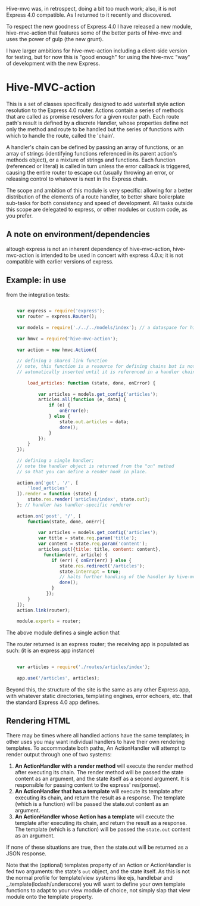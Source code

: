 Hive-mvc was, in retrospect, doing a bit too much work; also, it is not Express 4.0 compatible. As I returned to it recently and discovered. 

To respect the new goodness of Express 4.0 I have released a new module, hive-mvc-action that features some of the better parts of hive-mvc and uses the power of gulp (the new grunt). 

I have larger ambitions for hive-mvc-action including a client-side version for testing, but for now this is "good enough" for using the hive-mvc "way" of development with the new Express. 

# Hive-MVC-action

This is a set of classes specifically designed to add waterfall style action resolution to the Express 4.0 router. 
Actions contain a series of methods that are called as promise resolvers for a given router path. Each route path's 
result is defined by a discrete Handler, whose properties define not only the method and route to be handled
but the series of functions with which to handle the route, called the 'chain'. 

A handler's chain can be defined by passing an array of functions, or an array of strings 
(identifying functions referenced in its parent action's methods object), or a mixture of strings and functions.
Each function (referenced or literal) is called in turn unless the error callback is triggered, causing the entire
router to escape out (usually throwing an error, or releasing control to whatever is next in the Express chain. 

The scope and ambition of this module is very specific: allowing for a better distribution of the elements of a route
handler, to better share boilerplate sub-tasks for both consistency and speed of development. All tasks outside this 
scope are delegated to express, or other modules or custom code, as you prefer.

## A note on environment/dependencies

altough express is not an inherent dependency of hive-mvc-action, hive-mvc-action is intended to be used
in concert with express 4.0.x; it is not compatible with earlier versions of express. 

## Example: in use

from the integration tests:

``` javascript
    
    var express = require('express');
    var router = express.Router();
    
    var models = require('./../../models/index'); // a dataspace for hive-model (see)
    
    var hmvc = require('hive-mvc-action');
    
    var action = new hmvc.Action({
    
    // defining a shared link function 
    // note, this function is a resource for defining chains but is not
    // automatically inserted until it is referenced in a handler chain
    
        load_articles: function (state, done, onError) {
        
            var articles = models.get_config('articles');
            articles.all(function (e, data) {
                if (e) {
                    onError(e);
                } else {
                    state.out.articles = data;
                    done();
                }
            });
        }
    });
    
    // defining a single handler;
    // note the handler object is returned from the "on" method
    // so that you can define a render hook in place. 
    
    action.on('get', '/', [
        'load_articles'
    ]).render = function (state) {
        state.res.render('articles/index', state.out);
    }; // handler has handler-specific renderer
    
    action.on('post', '/', [
        function(state, done, onErr){
            
            var articles = models.get_config('articles');
            var title = state.req.param('title');
            var content = state.req.param('content');
            articles.put({title: title, content: content}, 
              function(err, article) {
                 if (err) { onErr(err) } else {
                    state.res.redirect('/articles');
                    state.interrupt = true; 
                    // halts further handling of the handler by hive-mvc-action
                    done();
                 }
               });
        }
    ]);
    action.link(router);
    
    module.exports = router;

```

The above module defines a single action that 

The router returned is an express router; the receiving app is populated as such:
(it is an express app instance) 

``` javascript
    
    var articles = require('./routes/articles/index');
    
    app.use('/articles', articles);

```

Beyond this, the structure of the site is the same as any other Express app, with whatever static 
directories, templating engines, error echoers, etc. that the standard Express 4.0 app defines. 

## Rendering HTML 

There may be times where all handled actions have the same templates; 
in other uses you may want individual handlers to have their own rendering templates. 
To accommodate both paths, An ActionHandler will attempt to render output through one of two systems:

1. **An ActionHandler with a render method** will execute the render method after executing its chain.
   The render method will be passed the state content as an argument, and the state itself as a second argument.
   It is responsible for passing content to the express' 
   res(ponse). 
2. **An ActionHandler that has a template** will execute its template after executing its chain, 
   and return the result as a response.
   The template (which is a function) will be passed the state.out content as an argument. 
3. **An ActionHandler whose Action has a template** will execute the template after executing its chain, 
   and return the result as a response. The template (which is a function) 
   will be passed the `state.out` content as an argument. 

If none of these situations are true, then the state.out will be returned as a JSON response.

Note that the (optional) templates property of an Action or ActionHandler 
is fed two arguments: the state's `out` object, and the state itself. 
As this is not the normal profile for template/view systems like ejs, 
handlebar and _.template(lodash/underscore) you will want to define your own template functions to adapt to your view module of choice, not simply slap that view module onto the template property.